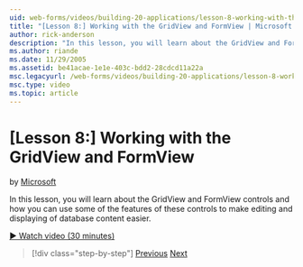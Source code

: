 ```yaml
---
uid: web-forms/videos/building-20-applications/lesson-8-working-with-the-gridview-and-formview
title: "[Lesson 8:] Working with the GridView and FormView | Microsoft Docs"
author: rick-anderson
description: "In this lesson, you will learn about the GridView and FormView controls and how you can use some of the features of these controls to make editing and displa..."
ms.author: riande
ms.date: 11/29/2005
ms.assetid: be41acae-1e1e-403c-bdd2-28cdcd11a22a
msc.legacyurl: /web-forms/videos/building-20-applications/lesson-8-working-with-the-gridview-and-formview
msc.type: video
ms.topic: article
---
```

# [Lesson 8:] Working with the GridView and FormView

by [Microsoft](https://github.com/microsoft)

In this lesson, you will learn about the GridView and FormView controls and how you can use some of the features of these controls to make editing and displaying of database content easier.

[&#9654; Watch video (30 minutes)](https://channel9.msdn.com/Blogs/ASP-NET-Site-Videos/lesson-8-working-with-the-gridview-and-formview)

> [!div class="step-by-step"]
> [Previous](lesson-7-databinding-to-user-interface-controls.md)
> [Next](watch-aspnet-development-in-action.md)
